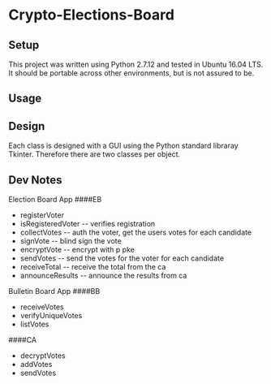 # Crypto-Elections-Board

## Setup
This project was written using Python 2.7.12 and tested in Ubuntu 16.04 LTS. It should be portable across other environments, but is not assured to be.

## Usage


## Design
Each class is designed with a GUI using the Python standard libraray Tkinter. Therefore there are two classes per object.

## Dev Notes
Election Board App
####EB 
- registerVoter 
- isRegisteredVoter -- verifies registration
- collectVotes -- auth the voter, get the users votes for each candidate
- signVote -- blind sign the vote
- encryptVote -- encrypt with p pke
- sendVotes -- send the votes for the voter for each candidate
- receiveTotal -- receive the total from the ca
- announceResults -- announce the results from ca

Bulletin Board App
####BB
- receiveVotes
- verifyUniqueVotes
- listVotes

####CA
- decryptVotes
- addVotes
- sendVotes
